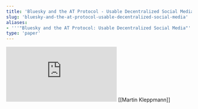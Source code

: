 ```yaml
---
title: 'Bluesky and the AT Protocol - Usable Decentralized Social Media'
slug: 'bluesky-and-the-at-protocol-usable-decentralized-social-media'
aliases:
- '''"Bluesky and the AT Protocol: Usable Decentralized Social Media"'''
type: 'paper'
---
```


![](https://static.meri.garden/a6600a3acfde5e80fd3e6659cbc5f665.pdf)
[[Martin Kleppmann]]